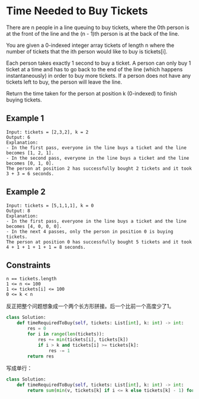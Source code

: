# Time Needed to Buy Tickets

There are n people in a line queuing to buy tickets, where the 0th person is at the front of the line and the (n - 1)th person is at the back of the line.

You are given a 0-indexed integer array tickets of length n where the number of tickets that the ith person would like to buy is tickets[i].

Each person takes exactly 1 second to buy a ticket. A person can only buy 1 ticket at a time and has to go back to the end of the line (which happens instantaneously) in order to buy more tickets. If a person does not have any tickets left to buy, the person will leave the line.

Return the time taken for the person at position k (0-indexed) to finish buying tickets.

## Example 1

```text
Input: tickets = [2,3,2], k = 2
Output: 6
Explanation: 
- In the first pass, everyone in the line buys a ticket and the line becomes [1, 2, 1].
- In the second pass, everyone in the line buys a ticket and the line becomes [0, 1, 0].
The person at position 2 has successfully bought 2 tickets and it took 3 + 3 = 6 seconds.
```

## Example 2

```text
Input: tickets = [5,1,1,1], k = 0
Output: 8
Explanation:
- In the first pass, everyone in the line buys a ticket and the line becomes [4, 0, 0, 0].
- In the next 4 passes, only the person in position 0 is buying tickets.
The person at position 0 has successfully bought 5 tickets and it took 4 + 1 + 1 + 1 + 1 = 8 seconds.
```

## Constraints

```text
n == tickets.length
1 <= n <= 100
1 <= tickets[i] <= 100
0 <= k < n
```

反正把整个问题想象成一个两个长方形拼接。后一个比前一个高度少了1。

```python
class Solution:
    def timeRequiredToBuy(self, tickets: List[int], k: int) -> int:
        res = 0
        for i in range(len(tickets)):
            res += min(tickets[i], tickets[k])
            if i > k and tickets[i] >= tickets[k]:
                res -= 1
        return res
```

写成单行：

```python
class Solution:
    def timeRequiredToBuy(self, tickets: List[int], k: int) -> int:
        return sum(min(v, tickets[k] if i <= k else tickets[k] - 1) for i, v in enumerate(tickets))
```
